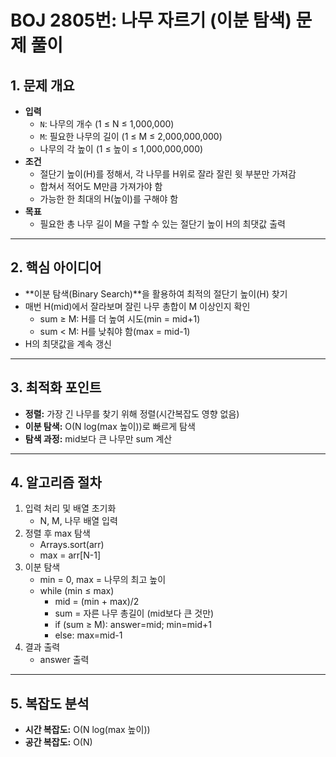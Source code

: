 # BOJ 2805번: 나무 자르기 (이분 탐색) 문제 풀이

## 1. 문제 개요
- **입력**
    - `N`: 나무의 개수 (1 ≤ N ≤ 1,000,000)
    - `M`: 필요한 나무의 길이 (1 ≤ M ≤ 2,000,000,000)
    - 나무의 각 높이 (1 ≤ 높이 ≤ 1,000,000,000)
- **조건**
    - 절단기 높이(H)를 정해서, 각 나무를 H위로 잘라 잘린 윗 부분만 가져감
    - 합쳐서 적어도 M만큼 가져가야 함
    - 가능한 한 최대의 H(높이)를 구해야 함
- **목표**
    - 필요한 총 나무 길이 M을 구할 수 있는 절단기 높이 H의 최댓값 출력

---

## 2. 핵심 아이디어
- **이분 탐색(Binary Search)**을 활용하여 최적의 절단기 높이(H) 찾기
- 매번 H(mid)에서 잘라보며 잘린 나무 총합이 M 이상인지 확인
    - sum ≥ M: H를 더 높여 시도(min = mid+1)
    - sum < M: H를 낮춰야 함(max = mid-1)
- H의 최댓값을 계속 갱신

---

## 3. 최적화 포인트
- **정렬:** 가장 긴 나무를 찾기 위해 정렬(시간복잡도 영향 없음)
- **이분 탐색:** O(N log(max 높이))로 빠르게 탐색
- **탐색 과정:** mid보다 큰 나무만 sum 계산

---

## 4. 알고리즘 절차
1. 입력 처리 및 배열 초기화
    - N, M, 나무 배열 입력
2. 정렬 후 max 탐색
    - Arrays.sort(arr)
    - max = arr[N-1]
3. 이분 탐색
    - min = 0, max = 나무의 최고 높이
    - while (min ≤ max)
        - mid = (min + max)/2
        - sum = 자른 나무 총길이 (mid보다 큰 것만)
        - if (sum ≥ M): answer=mid; min=mid+1
        - else: max=mid-1
4. 결과 출력
    - answer 출력

---

## 5. 복잡도 분석
- **시간 복잡도:** O(N log(max 높이))
- **공간 복잡도:** O(N)
